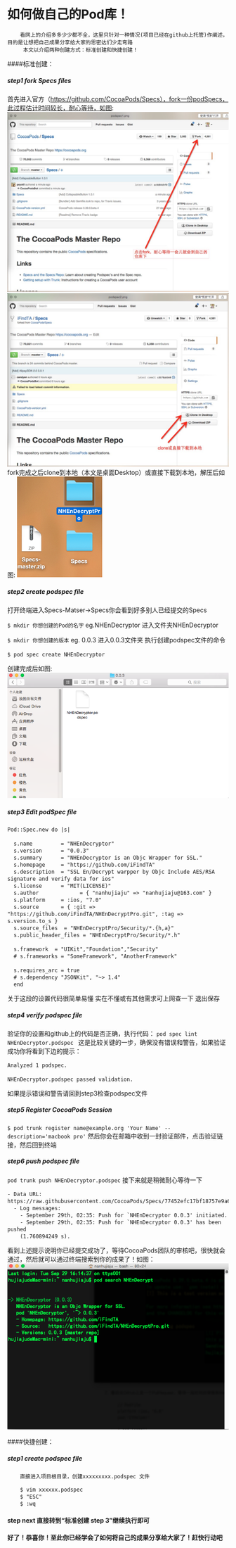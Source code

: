 # 如何做自己的Pod库！
```
 	看网上的介绍多多少少都不全，这里只针对一种情况(项目已经在github上托管)作阐述，目的是让想把自己成果分享给大家的思密达们少走弯路
	 本文以介绍两种创建方式：标准创建和快捷创建！
```
####标准创建：
##### step1 fork Specs files
首先进入官方（https://github.com/CocoaPods/Specs），fork一份podSpecs，此过程估计时间较长，耐心等待，如图:
![image](https://github.com/iFindTA/screenshots/blob/master/podspec1.jpg)
![image](https://github.com/iFindTA/screenshots/blob/master/podspec2.jpg)
fork完成之后clone到本地（本文是桌面Desktop）或直接下载到本地，解压后如图:
![image](https://github.com/iFindTA/screenshots/blob/master/podspec0.png)
##### step2 create podspec file
打开终端进入Specs-Matser->Specs你会看到好多别人已经提交的Specs

`$ mkdir 你想创建的Pod的名字` eg.NHEnDecryptor
进入文件夹NHEnDecryptor

`$ mkdir 你想创建的版本` eg. 0.0.3
进入0.0.3文件夹 执行创建podspec文件的命令

`$ pod spec create NHEnDecryptor`

创建完成后如图:
![image](https://github.com/iFindTA/screenshots/blob/master/podspec3.png)
##### step3 Edit podSpec file
```
Pod::Spec.new do |s|

  s.name         = "NHEnDecryptor"
  s.version      = "0.0.3"
  s.summary      = "NHEnDecryptor is an Objc Wrapper for SSL."
  s.homepage     = "https://github.com/iFindTA"
  s.description  = "SSL En/Decrypt warpper by Objc Include AES/RSA signature and verify data for ios"
  s.license      = "MIT(LICENSE)"
  s.author             = { "nanhujiaju" => "nanhujiaju@163.com" }
  s.platform     = :ios, "7.0"
  s.source       = { :git => "https://github.com/iFindTA/NHEnDecryptPro.git", :tag => s.version.to_s }
  s.source_files  = "NHEnDecryptPro/Security/*.{h,a}"
  s.public_header_files = "NHEnDecryptPro/Security/*.h"

  s.framework  = "UIKit","Foundation","Security"
  # s.frameworks = "SomeFramework", "AnotherFramework"

  s.requires_arc = true
  # s.dependency "JSONKit", "~> 1.4"
  end

```
关于这段的设置代码很简单易懂 实在不懂或有其他需求可上网查一下
退出保存

##### step4 verify podspec file
验证你的设置和github上的代码是否正确，执行代码：
`pod spec lint NHEnDecryptor.podspec ` 
这是比较关键的一步，确保没有错误和警告，如果验证成功你将看到下边的提示：
```
Analyzed 1 podspec.

NHEnDecryptor.podspec passed validation.

```
如果提示错误和警告请回到step3检查podspec文件

##### step5 Register CocoaPods Session
`$ pod trunk register name@example.org 'Your Name' --description='macbook pro'`
然后你会在邮箱中收到一封验证邮件，点击验证链接，然后回到终端
##### step6 push podspec file
`pod trunk push NHEnDecryptor.podspec`
接下来就是稍微耐心等待一下
```
- Data URL: https://raw.githubusercontent.com/CocoaPods/Specs/77452efc17bf18757e9a6ab9b09d5a3d08b3f649/Specs/NHEnDecryptor/0.0.3/NHEnDecryptor.podspec.json
  - Log messages:
    - September 29th, 02:35: Push for `NHEnDecryptor 0.0.3' initiated.
    - September 29th, 02:35: Push for `NHEnDecryptor 0.0.3' has been pushed
    (1.760894249 s).

```
看到上述提示说明你已经提交成功了，等待CocoaPods团队的审核吧，很快就会通过，然后就可以通过终端搜索到你的成果了！如图：
![image](https://github.com/iFindTA/screenshots/blob/master/podspec4.png)

####快捷创建：
##### step1 create podspec file
```
	直接进入项目根目录，创建xxxxxxxxx.podspec 文件
```
```
	$ vim xxxxxx.podspec
    $ "ESC"
    $ :wq
```
#### step next 直接转到“标准创建 step 3”继续执行即可

#### 好了！恭喜你！至此你已经学会了如何将自己的成果分享给大家了！赶快行动吧